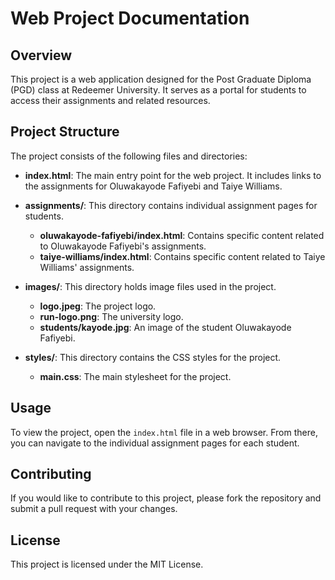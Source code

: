 # Web Project Documentation

## Overview
This project is a web application designed for the Post Graduate Diploma (PGD) class at Redeemer University. It serves as a portal for students to access their assignments and related resources.

## Project Structure
The project consists of the following files and directories:

- **index.html**: The main entry point for the web project. It includes links to the assignments for Oluwakayode Fafiyebi and Taiye Williams.
  
- **assignments/**: This directory contains individual assignment pages for students.
  - **oluwakayode-fafiyebi/index.html**: Contains specific content related to Oluwakayode Fafiyebi's assignments.
  - **taiye-williams/index.html**: Contains specific content related to Taiye Williams' assignments.

- **images/**: This directory holds image files used in the project.
  - **logo.jpeg**: The project logo.
  - **run-logo.png**: The university logo.
  - **students/kayode.jpg**: An image of the student Oluwakayode Fafiyebi.

- **styles/**: This directory contains the CSS styles for the project.
  - **main.css**: The main stylesheet for the project.

## Usage
To view the project, open the `index.html` file in a web browser. From there, you can navigate to the individual assignment pages for each student.

## Contributing
If you would like to contribute to this project, please fork the repository and submit a pull request with your changes.

## License
This project is licensed under the MIT License.